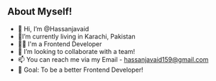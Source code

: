 ## About Myself!
- 👋  Hi, I’m @Hassanjavaid
- 👀I’m currently living in Karachi, Pakistan
- 👩‍💻 I'm a Frontend Developer
- 💞️ I’m looking to collaborate with a team!
- 📫 You can reach me via my Email - hassanjavaid159@gmail.com
- 🎯 Goal: To be a better Frontend Developer!
